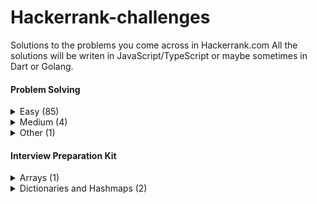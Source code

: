 # Hackerrank-challenges

Solutions to the problems you come across in Hackerrank.com
All the solutions will be writen in JavaScript/TypeScript or maybe sometimes in Dart or Golang.

#### Problem Solving
<details>
  <summary>Easy (85)</summary>
  
- [Simple Array Sum](https://github.com/theiskaa/hackerrank-challanges/blob/main/easy/simple_array_sum.js) - [View problem in HackerRank ](https://www.hackerrank.com/challenges/simple-array-sum/problem)
- [Compare The Triplets](https://github.com/theiskaa/hackerrank-challanges/blob/main/easy/compare_the_triplets.js) - [View problem in HackerRank ](https://www.hackerrank.com/challenges/compare-the-triplets/problem)
- [A Very Big Sum](https://github.com/theiskaa/hackerrank-challanges/blob/main/easy/a_very_big_sum.js) - [View problem in HackerRank](https://www.hackerrank.com/challenges/a-very-big-sum/problem)
- [Diagonal Difference](https://github.com/theiskaa/hackerrank-challanges/blob/main/easy/diagonal_difference.js) - [View problem in HackerRank](https://www.hackerrank.com/challenges/diagonal-difference/problem)
- [Plus Minus](https://github.com/theiskaa/hackerrank-challanges/blob/main/easy/plus_minus.js) - [View problem in HackerRank](https://www.hackerrank.com/challenges/plus-minus/problem)
- [Staircase](https://github.com/theiskaa/hackerrank-challanges/blob/main/easy/staircase.js) - [View problem in HackerRank](https://www.hackerrank.com/challenges/staircase/problem)
- [Mini Max Sum](https://github.com/theiskaa/hackerrank-challanges/blob/main/easy/mini_max_sum.js) - [View problem in HackerRank](https://www.hackerrank.com/challenges/mini-max-sum/problem)
- [Birthday Cake Candles](https://github.com/theiskaa/hackerrank-challanges/blob/main/easy/birthday_cake_candles.js) - [View problem in HackerRank](https://www.hackerrank.com/challenges/birthday-cake-candles/problem)
- [Time Conversion](https://github.com/theiskaa/hackerrank-challanges/blob/main/easy/time_conversion.js) - [View problem in HackerRank](https://www.hackerrank.com/challenges/time-conversion/problem)
- [Grading Students](https://github.com/theiskaa/hackerrank-challanges/blob/main/easy/grading_students.js) - [View problem in HackerRank](https://www.hackerrank.com/challenges/grading/problem)
- [Apple and Orange](https://github.com/theiskaa/hackerrank-challanges/blob/main/easy/apple_orange.js) - [View problem in HackerRank](https://www.hackerrank.com/challenges/apple-and-orange/problem)
- [Number Line Jumps](https://github.com/theiskaa/hackerrank-challanges/blob/main/easy/number_line_jumps.js) - [View problem in HackerRank](https://www.hackerrank.com/challenges/kangaroo/problem)
- [Breaking the Records](https://github.com/theiskaa/hackerrank-challanges/blob/main/easy/breaking_records.js) - [View problem in HackerRank](https://www.hackerrank.com/challenges/breaking-best-and-worst-records/problem)
- [Divisible Sum Pairs](https://github.com/theiskaa/hackerrank-challanges/blob/main/easy/divisible_sum_pairs.js) - [View problem in HackerRank](https://www.hackerrank.com/challenges/divisible-sum-pairs/problem)
- [Day of the Programmer](https://github.com/theiskaa/hackerrank-challanges/blob/main/easy/day_of_the_programmer.js) - [View problem in HackerRank](https://www.hackerrank.com/challenges/day-of-the-programmer/problem)
- [Bill Division](https://github.com/theiskaa/hackerrank-challanges/blob/main/easy/bon_appetit.js) - [View problem in HackerRank](https://www.hackerrank.com/challenges/bon-appetit/problem)
- [Counting Valleys](https://github.com/theiskaa/hackerrank-challanges/blob/main/easy/counting_valleys.js) - [View problem in HackerRank](https://www.hackerrank.com/challenges/counting-valleys/problem)
- [Electronics Shop](https://github.com/theiskaa/hackerrank-challanges/blob/main/easy/electronic_shop.js) - [View problem in HackerRank](https://www.hackerrank.com/challenges/electronics-shop/problem)
- [Cats and a Mouse](https://github.com/theiskaa/hackerrank-challanges/blob/main/easy/cat_and_mouse.js) - [View problem in HackerRank](https://www.hackerrank.com/challenges/cats-and-a-mouse/problem)
- [The Hurdle Race](https://github.com/theiskaa/hackerrank-challanges/blob/main/easy/hurdle_race.js) - [View problem in HackerRank](https://www.hackerrank.com/challenges/the-hurdle-race/problem)
- [Utopian Tree](https://github.com/theiskaa/hackerrank-challanges/blob/main/easy/utopian_tree.js) - [View problem in HackerRank](https://www.hackerrank.com/challenges/utopian-tree/problem)
- [Angry Professor](https://github.com/theiskaa/hackerrank-challanges/blob/main/easy/angry_professor.js) - [View problem in HackerRank](https://www.hackerrank.com/challenges/angry-professor/problem) 
- [Subarray Division](https://github.com/theiskaa/hackerrank-challanges/blob/main/easy/subarray_division.js) - [View problem in HackerRank](https://www.hackerrank.com/challenges/the-birthday-bar/problem)
- [Drawing Book](https://github.com/theiskaa/hackerrank-challanges/blob/main/easy/drawing_book.js) - [View problem in HackerRank](https://www.hackerrank.com/challenges/drawing-book/problem)
- [Picking Numbers](https://github.com/theiskaa/hackerrank-challanges/blob/main/easy/picking_numbers.js) - [View problem in HackerRank](https://www.hackerrank.com/challenges/picking-numbers)
- [Sales by Match](https://github.com/theiskaa/hackerrank-challanges/blob/main/easy/sales_by_match.js) - [View problem in HackerRank](https://www.hackerrank.com/challenges/sock-merchant/problem)
- [Beautiful Days at the Movies](https://github.com/theiskaa/hackerrank-challanges/blob/main/easy/beautiful_days_at_the_movies.js) - [View problem in HackerRank](https://www.hackerrank.com/challenges/beautiful-days-at-the-movies/problem)
- [Viral Advertising](https://github.com/theiskaa/hackerrank-challanges/blob/main/easy/viral_advertising.js) - [View problem in HackerRank](https://www.hackerrank.com/challenges/strange-advertising/problem)
- [Circular Array Rotation](https://github.com/theiskaa/hackerrank-challanges/blob/main/easy/circular_array_rotation.js) - [View problem in HackerRank](https://www.hackerrank.com/challenges/circular-array-rotation/problem)
- [Save the Prisoner!](https://github.com/theiskaa/hackerrank-challanges/blob/main/easy/save_the_prisoner.js) - [View problem in HackerRank](https://www.hackerrank.com/challenges/save-the-prisoner/problem)
- [Designer PDF Viewer](https://github.com/theiskaa/hackerrank-challanges/blob/main/easy/designer_pdf_viewer.js) - [View problem in HackerRank](https://www.hackerrank.com/challenges/designer-pdf-viewer/problem)
- [Sequence Equation](https://github.com/theiskaa/hackerrank-challanges/blob/main/easy/sequence_equation.js) - [View problem in HackerRank](https://www.hackerrank.com/challenges/permutation-equation/problem)
- [Jumping on the Clouds: Revisited](https://github.com/theiskaa/hackerrank-challanges/blob/main/easy/jumping_on_clouds.js) - [View problem in HackerRank](https://www.hackerrank.com/challenges/jumping-on-the-clouds-revisited/problem)
- [Find Digits](https://github.com/theiskaa/hackerrank-challanges/blob/main/easy/find_digits.js) - [View problem in HackerRank](https://www.hackerrank.com/challenges/find-digits/problem)
- [Cut the sticks](https://github.com/theiskaa/hackerrank-challanges/blob/main/easy/cut_the_sticks.js) - [View problem in HackerRank](https://www.hackerrank.com/challenges/cut-the-sticks/problem)
- [Repeated String](https://github.com/theiskaa/hackerrank-challanges/blob/main/easy/repeated_strings.js) - [View problem in HackerRank](https://www.hackerrank.com/challenges/repeated-string/problem)
- [Equalize the Array](https://github.com/theiskaa/hackerrank-challanges/blob/main/easy/equalize_the_array.js) - [View problem in HackerRank](https://www.hackerrank.com/challenges/equality-in-a-array/problem)
- [Jumping on the Clouds](https://github.com/theiskaa/hackerrank-challanges/blob/main/easy/jumping_on_clouds.js) - [View problem in HackerRank](https://www.hackerrank.com/challenges/jumping-on-the-clouds/problem)
- [Minimum Distances](https://github.com/theiskaa/hackerrank-challanges/blob/main/easy/min_distances.js) - [View problem in HackerRank](https://www.hackerrank.com/challenges/minimum-distances/problem)
- [Sherlock and Squares](https://github.com/theiskaa/hackerrank-challanges/blob/main/easy/sherlock_and_squares.js) - [View problem in HackerRank](https://www.hackerrank.com/challenges/sherlock-and-squares/problem)
- [Taum and B'day](https://github.com/theiskaa/hackerrank-challanges/blob/main/easy/taum_b_day.js) - [View problem in HackerRank](https://www.hackerrank.com/challenges/taum-and-bday/problem)
- [Service Lane](https://github.com/theiskaa/hackerrank-challanges/blob/main/easy/service_lane.js) - [View problem in HackerRank](https://www.hackerrank.com/challenges/service-lane/problem)
- [Chocolate Feast](https://github.com/theiskaa/hackerrank-challanges/blob/main/easy/chocolate_feast.js) - [View problem in HackerRank](https://www.hackerrank.com/challenges/chocolate-feast/problem)
- [Camel Case](https://github.com/theiskaa/hackerrank-challanges/blob/main/easy/camel_case.js) - [View problem in HackerRank](https://www.hackerrank.com/challenges/camelcase/problem)
- [Halloween Sale](https://github.com/theiskaa/hackerrank-challanges/blob/main/easy/halloween_sale.js) - [View problem in HackerRank](https://www.hackerrank.com/challenges/halloween-sale/problem)
- [HackerRank in a String!](https://github.com/theiskaa/hackerrank-challanges/blob/main/easy/hackerrank_in_string.js) - [View problem in HackerRank](https://www.hackerrank.com/challenges/hackerrank-in-a-string/problem)
- [Beautiful Binary String](https://github.com/theiskaa/hackerrank-challanges/blob/main/easy/binary_string.js) - [View problem in HackerRank](https://www.hackerrank.com/challenges/beautiful-binary-string/problem)
- [Mars Exploration](https://github.com/theiskaa/hackerrank-challanges/blob/main/easy/mars_exploration.js) - [View problem in HackerRank](https://www.hackerrank.com/challenges/mars-exploration/problem)
- [Gemstones](https://github.com/theiskaa/hackerrank-challanges/blob/main/easy/gemstones.js) - [View problem in HackerRank](https://www.hackerrank.com/challenges/gem-stones/problem)
- [Pangrams](https://github.com/theiskaa/hackerrank-challanges/blob/main/easy/pangrams.js) - [View problem in HackerRank](https://www.hackerrank.com/challenges/pangrams/problem)
- [Funny String](https://github.com/theiskaa/hackerrank-challanges/blob/main/easy/funny_string.js) - [View problem in HackerRank](https://www.hackerrank.com/challenges/funny-string/problem)
- [Arrays: Left Rotation](https://github.com/theiskaa/hackerrank-challanges/blob/main/interview/arrays/left_rotation.js) - [View problem in HackerRank](https://www.hackerrank.com/challenges/ctci-array-left-rotation/problem)
- [Two Strings](https://github.com/theiskaa/hackerrank-challanges/blob/main/interview/dictionaries-and-hashmaps/two_strings.js) - [View problem in HackerRank](https://www.hackerrank.com/challenges/two-strings/problem)
- [Hash Tables: Ransom Note](https://github.com/theiskaa/hackerrank-challanges/blob/main/interview/dictionaries-and-hashmaps/ransom_note.js) - [View problem in HackerRank](https://www.hackerrank.com/challenges/ctci-ransom-note/problem)
- [Cavity Map](https://github.com/theiskaa/hackerrank-challanges/blob/main/easy/cavity_map.js) - [View problem in HackerRank](https://www.hackerrank.com/challenges/cavity-map/problem)
- [Minimum Swaps 2](https://github.com/theiskaa/hackerrank-challanges/blob/main/easy/minimum_swaps_2.js) - [View problem in HackerRank](https://www.hackerrank.com/challenges/minimum-swaps-2/problem)
- [Alternating Characters](https://github.com/theiskaa/hackerrank-challanges/blob/main/easy/alternating_characters.js) - [View problem in HackerRank](https://www.hackerrank.com/challenges/alternating-characters/problem)
- [Strong Password](https://github.com/theiskaa/hackerrank-challanges/blob/main/easy/strong_password.js) - [View problem in HackerRank](https://www.hackerrank.com/challenges/strong-password/problem)
- [Ice Cream Parlor](https://github.com/theiskaa/hackerrank-challanges/blob/main/easy/ice_cream_parlor.js) - [View problem in HackerRank](https://www.hackerrank.com/challenges/icecream-parlor/problem)
- [Missing Numbers](https://github.com/theiskaa/hackerrank-challanges/blob/main/easy/missing_numbers.js) - [View problem in HackerRank](https://www.hackerrank.com/challenges/missing-numbers/problem)
- [Manasa and Stones](https://github.com/theiskaa/hackerrank-challanges/blob/main/easy/manasa_and_stones.js) - [View problem in HackerRank](https://www.hackerrank.com/challenges/manasa-and-stones/problem)
- [Counting Sort 1](https://github.com/theiskaa/hackerrank-challanges/blob/main/easy/counting_sort_1.js) - [View problem in HackerRank](https://www.hackerrank.com/challenges/countingsort1/problem)
- [Lisa's Workbook](https://github.com/theiskaa/hackerrank-challanges/blob/main/easy/lisas_workbook.js) - [View problem in HackerRank](https://www.hackerrank.com/challenges/lisa-workbook/problem)
- [Lonely Integer](https://github.com/theiskaa/hackerrank-challanges/blob/main/easy/lonely_integer.js) - [View problem in HackerRank](https://www.hackerrank.com/challenges/lonely-integer/problem)
- [Flipping bits](https://github.com/theiskaa/hackerrank-challanges/blob/main/easy/flipping_bits.js) - [View problem in HackerRank](https://www.hackerrank.com/challenges/flipping-bits/problem)
- [Marc's Cakewalk](https://github.com/theiskaa/hackerrank-challanges/blob/main/easy/marcs_cakewalk.js) - [View problem in HackerRank](https://www.hackerrank.com/challenges/marcs-cakewalk/problem)
- [Luck Balance](https://github.com/theiskaa/hackerrank-challanges/blob/main/easy/luck_balance.js) - [View problem in HackerRank](https://www.hackerrank.com/challenges/luck-balance/problem)
- [String Construction](https://github.com/theiskaa/hackerrank-challanges/blob/main/easy/string_construction.js) - [View problem in HackerRank](https://www.hackerrank.com/challenges/string-construction/problem)
- [Mark and Toys](https://github.com/theiskaa/hackerrank-challanges/blob/main/easy/mark_and_toys.js) - [View problem in HackerRank](https://www.hackerrank.com/challenges/mark-and-toys/problem)
- [Maximizing XOR](https://github.com/theiskaa/hackerrank-challanges/blob/main/easy/maximizing_xor.js) - [View problem in HackerRank](https://www.hackerrank.com/challenges/maximizing-xor/problem)
- [Quicksort 1 - Partition](https://github.com/theiskaa/hackerrank-challanges/blob/main/easy/quicksort1.js) - [View problem in HackerRank](https://www.hackerrank.com/challenges/quicksort1/problem)
- [Minimum Absolute Difference in an Array](https://github.com/theiskaa/hackerrank-challanges/blob/main/easy/minimum_absolute_difference.js) - [View problem in HackerRank](https://www.hackerrank.com/challenges/minimum-absolute-difference-in-an-array/problem)
- [Permuting Two Arrays](https://github.com/theiskaa/hackerrank-challanges/blob/main/easy/permuting_two_arrays.js) - [View problem in HackerRank](https://www.hackerrank.com/challenges/two-arrays/problem)
- [Counting Sort 2](https://github.com/theiskaa/hackerrank-challanges/blob/main/easy/counting_sort_2.ts) - [View problem in HackerRank](https://www.hackerrank.com/challenges/countingsort2/problem)
- [Find the Median](https://github.com/theiskaa/hackerrank-challanges/blob/main/easy/find_the_median.ts) - [View problem in HackerRank](https://www.hackerrank.com/challenges/find-the-median/problem)
- [Library Fine](https://github.com/theiskaa/hackerrank-challanges/blob/main/easy/library_fine.ts) - [View problem in HackerRank](https://www.hackerrank.com/challenges/library-fine/problem)
- [Closest Numbers](https://github.com/theiskaa/hackerrank-challanges/blob/main/easy/closest_numbers.ts) - [View problem in HackerRank](https://www.hackerrank.com/challenges/closest-numbers/problem)
- [Closest Numbers (Golang)](https://github.com/theiskaa/hackerrank-challanges/blob/main/easy/closest_numbers.go) - [View problem in HackerRank](https://www.hackerrank.com/challenges/closest-numbers/problem)
- [Maximum Perimeter Triangle](https://github.com/theiskaa/hackerrank-challanges/blob/main/easy/maximum_perimeter_triangle.go) - [View problem in HackerRank](https://www.hackerrank.com/challenges/maximum-perimeter-triangle/problem)
- [Fair Rations](https://github.com/theiskaa/hackerrank-challanges/blob/main/easy/fair_rations.go) - [View problem in HackerRank](https://www.hackerrank.com/challenges/fair-rations/problem)
- [Modified Kaprekar Numbers](https://github.com/theiskaa/hackerrank-challanges/blob/main/easy/modified_kaprekar_numbers.ts) - [View problem in HackerRank](https://www.hackerrank.com/challenges/kaprekar-numbers/problem)
- [Super Reduced String](https://github.com/theiskaa/hackerrank-challanges/blob/main/easy/super_reduced_string.ts) - [View problem in HackerRank](https://www.hackerrank.com/challenges/reduced-string/problem)
- [Caesar Cipher](https://github.com/theiskaa/hackerrank-challanges/blob/main/easy/caesar_cipher.ts) - [View problem in HackerRank](https://www.hackerrank.com/challenges/caesar-cipher-1/problem)
- [Jim and the Orders](https://github.com/theiskaa/hackerrank-challanges/blob/main/easy/jim_and_orders.ts) - [View problem in HackerRank](https://www.hackerrank.com/challenges/jim-and-the-orders/problem)
- [Game of Stones](https://github.com/theiskaa/hackerrank-challanges/blob/main/easy/game_of_stones.go) - [View problem in HackerRank](https://www.hackerrank.com/challenges/game-of-stones-1/problem)


</details>

<details>
  <summary>Medium (4)</summary>

- [Forming a Magic Square](https://github.com/theiskaa/hackerrank-challanges/blob/main/medium/forming_magic_square.js) - [View problem in HackerRank](https://www.hackerrank.com/challenges/magic-square-forming/problem)
- [Climbing the Leaderboard](https://github.com/theiskaa/hackerrank-challanges/blob/main/medium/climbing_the_leaderboard.js) - [View problem in HackerRank](https://www.hackerrank.com/challenges/climbing-the-leaderboard/problem)
- [Extra Long Factorials](https://github.com/theiskaa/hackerrank-challanges/blob/main/medium/extra_long_factorials.js) - [View problem in HackerRank](https://www.hackerrank.com/challenges/extra-long-factorials/problem)
- [Encryption](https://github.com/theiskaa/hackerrank-challanges/blob/main/medium/encryption.js) - [View problem in HackerRank](https://www.hackerrank.com/challenges/encryption/problem)
</details>

<details>
  <summary>Other (1)</summary>

- [First non repeating character](https://github.com/theiskaa/hackerrank-challanges/blob/main/challenges/first_non_repeating_char.js)

</details>

#### Interview Preparation Kit 
<details>
  <summary>Arrays (1)</summary>

- [Arrays: Left Rotation](https://github.com/theiskaa/hackerrank-challanges/blob/main/interview/arrays/left_rotation.js) - [View problem in HackerRank](https://www.hackerrank.com/challenges/ctci-array-left-rotation/problem)

</details>

<details>
  <summary>Dictionaries and Hashmaps (2)</summary>

- [Two Strings](https://github.com/theiskaa/hackerrank-challanges/blob/main/interview/dictionaries-and-hashmaps/two_strings.js) - [View problem in HackerRank](https://www.hackerrank.com/challenges/two-strings/problem)
- [Hash Tables: Ransom Note](https://github.com/theiskaa/hackerrank-challanges/blob/main/interview/dictionaries-and-hashmaps/ransom_note.js) - [View problem in HackerRank](https://www.hackerrank.com/challenges/ctci-ransom-note/problem)

</details>

<!--
- []() - [View problem in HackerRank]()
-->
